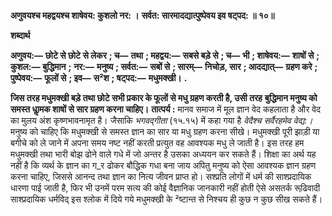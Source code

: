 **अणुवयश्च महद्वयश्च शाषेवय: कुशलो नर: ।** **सर्वत: सारमादद्यात्पुष्पेवय इव षट्पद: ॥ १०॥** 

**शब्दार्थ** 

**अणुवय:—** **छोटे से छोटे से लेकर** **; च—** **तथा** **; महद्वय:—** **सबसे बड़े से** **; च—** **भी** **; शाषेवय:—** **शाषों से** **; कुशल:—** **बुद्धिमान** **;** **नर:—** **मनुष्य** **; सर्वत:—** **सबों से** **; सारम्—** **निचोड़, सार** **; आदद्यात्—** **ग्रहण करे** **; पुष्पेवय:—** **फूलों से** **; इव—** **स²श** **; षट्पद:—** **मधुमक्खी।** **.** 

**जिस तरह मधुमक्खी बड़े तथा छोटे सभी प्रकार के फूलों से मधु ग्रहण करती है, उसी तरह** **बुद्धिमान मनुष्य को समस्त धाॢमक शाषों से सार ग्रहण करना चाहिए।** **तात्पर्य :** मानव समाज में मूल ज्ञान वेद कहलाता है और वेद का मुलय अंश कृष्णभावनामृत है। जैसाकि *भगवद्गीता* (१५.१५) में कहा गया है *वेदैश्च सर्वैरहमेव वेद्य:।* मनुष्य को चाहिए कि मधुमक्खी से समस्त ज्ञान का सार या मधु ग्रहण करना सीखे। मधुमक्खी पूरी झाड़ी या बगीचे को ले जाने में अपना समय नष्ट नहीं करती प्रत्युत वह आवश्यक मधु ले जाती है। इस तरह हम मधुमक्खी तथा भारी बोझ ढोने वाले गधे में जो अन्तर है उसका अध्ययन कर सकते हैं। शिक्षा का अर्थ यह नहीं है कि व्यर्थ के ज्ञान का ग_र ढोकर बौद्धिक गधा बना जाय अपितु मनुष्य को ऐसा आवश्यक ज्ञान ग्रहण करना चाहिए, जिससे आनन्द तथा ज्ञान का नित्य जीवन प्राप्त हो। सश्प्रति लोगों में धर्म की साश्प्रदायिक धारणा पाई जाती है, फिर भी उनमें परम सत्य की कोई वैज्ञानिक जानकारी नहीं होती ऐसे असतर्क रूढि़वादी साश्प्रदायिक धर्मविद् इस श्लोक में दिये गये मधुमक्खी के ²ष्टान्त से निश्चय ही कुछ न कुछ सीख सकते हैं।  